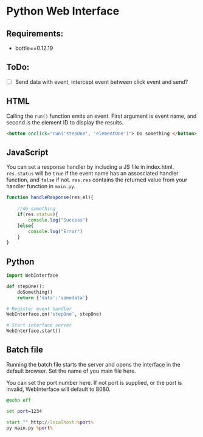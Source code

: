 # Python Web Interface

## Requirements:
- bottle==0.12.19

## ToDo:
- [ ] Send data with event, intercept event between click event and send?


## HTML 
Calling the `run()` function emits an event. First argument is event name, and second is the element ID to display the results.
```html
<button onclick="run('stepOne', 'elementOne')"> Do something </button>

```

## JavaScript
You can set a response handler by including a JS file in index.html.
`res.status` will be `true` if the event name has an assosciated handler function, and `false` if not. 
`res.res` contains the returned value from your handler function in `main.py`.
```JavaScript
function handleResponse(res,el){
    
    //do something
    if(res.status){
        console.log("Success")
    }else{
        console.log("Error")
    }
}

```

## Python
```py
import WebInterface

def stepOne():
    doSomething()
    return {'data':'somedata'}

# Register event handler
WebInterface.on('stepOne', stepOne)

# Start interface server
WebInterface.start()
```

## Batch file
Running the batch file starts the server and opens the interface in the default browser. Set the name of you main file here. 

You can set the port number here.
If not port is supplied, or the port is invalid, WebInterface will default to 8080.
```bat
@echo off

set port=1234

start "" http://localhost:%port%
py main.py %port%
```
